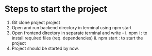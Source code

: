 # Steps to start the project
1. Git clone project project
2. Open and run backend directory in terminal using npm start
3. Open frontend directory in separate terminal and write -
   i. npm i : to install required files (req. dependencies) 
   ii. npm start : to start the project
4. Project should be started by now.
   
